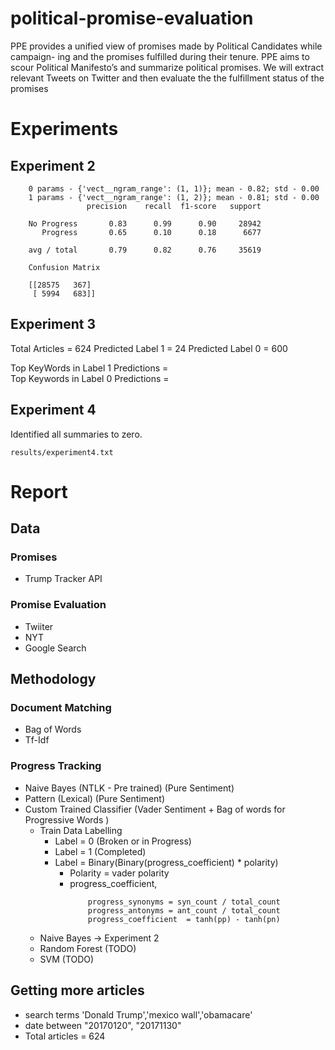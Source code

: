 # political-promise-evaluation
PPE provides a unified view of promises made by Political Candidates while campaign- ing and the promises fulfilled during their tenure. PPE aims to scour Political Manifesto’s and summarize political promises. We will extract relevant Tweets on Twitter and then evaluate the the fulfillment status of the promises


# Experiments

## Experiment 2

```
    0 params - {'vect__ngram_range': (1, 1)}; mean - 0.82; std - 0.00
    1 params - {'vect__ngram_range': (1, 2)}; mean - 0.81; std - 0.00
                 precision    recall  f1-score   support
    
    No Progress       0.83      0.99      0.90     28942
       Progress       0.65      0.10      0.18      6677
    
    avg / total       0.79      0.82      0.76     35619
    
    Confusion Matrix
    
    [[28575   367]
     [ 5994   683]]
```
 
## Experiment 3
Total Articles = 624
Predicted Label 1 = 24
Predicted Label 0 = 600

Top KeyWords in Label 1 Predictions =  
Top Keywords in Label 0 Predictions = 


## Experiment 4

Identified all summaries to zero.

`results/experiment4.txt`

# Report


## Data

### Promises
- Trump Tracker API 

### Promise Evaluation
- Twiiter 
- NYT
- Google Search

## Methodology

### Document Matching 
- Bag of Words
- Tf-Idf

### Progress Tracking
- Naive Bayes (NTLK - Pre trained) (Pure Sentiment)
- Pattern (Lexical) (Pure Sentiment)
- Custom Trained Classifier (Vader Sentiment + Bag of words for Progressive Words )
    - Train Data Labelling
        - Label = 0 (Broken or in Progress)
        - Label = 1 (Completed)
        - Label = Binary(Binary(progress_coefficient) * polarity)
            - Polarity = vader polarity
            - progress_coefficient, 
                ```
                    progress_synonyms = syn_count / total_count
                    progress_antonyms = ant_count / total_count
                    progress_coefficient  = tanh(pp) - tanh(pn)
                ```
    - Naive Bayes -> Experiment 2
    - Random Forest (TODO)
    - SVM (TODO)
    
    
    
## Getting more articles 
- search terms 'Donald Trump','mexico wall','obamacare'
- date between  "20170120", "20171130"
- Total articles = 624
